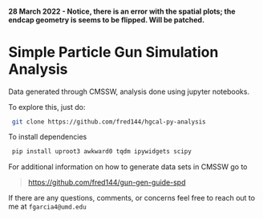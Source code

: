 
#### 28 March 2022 - Notice, there is an error with the spatial plots; the endcap geometry is seems to be flipped. Will be patched.

# Simple Particle Gun Simulation Analysis

Data generated through CMSSW, analysis done using jupyter notebooks. 

To explore this, just do: 

```bash
 git clone https://github.com/fred144/hgcal-py-analysis
```

To install dependencies

```bash
 pip install uproot3 awkward0 tqdm ipywidgets scipy
 ```

For additional information on how to generate data sets in CMSSW go to 

> https://github.com/fred144/gun-gen-guide-spd 

If there are any questions, comments, or concerns feel free to reach out to me at ```fgarcia4@umd.edu```
